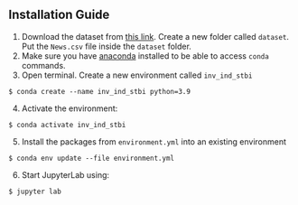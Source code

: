 ## Installation Guide

1. Download the dataset from [this link](https://drive.google.com/file/d/186YJ9a8hIr1N5NmKm5ZxjuKe4NM7E1fY/view?usp=sharing).  Create a new folder called `dataset`. Put the `News.csv` file inside the `dataset` folder.
2. Make sure you have [anaconda](https://www.anaconda.com/) installed to be able to access `conda` commands.
3. Open terminal. Create a new environment called `inv_ind_stbi`
```
$ conda create --name inv_ind_stbi python=3.9
```
4. Activate the environment:
```
$ conda activate inv_ind_stbi
```
5. Install the packages from `environment.yml` into an existing environment
```
$ conda env update --file environment.yml
```
6. Start JupyterLab using:
```
$ jupyter lab
```